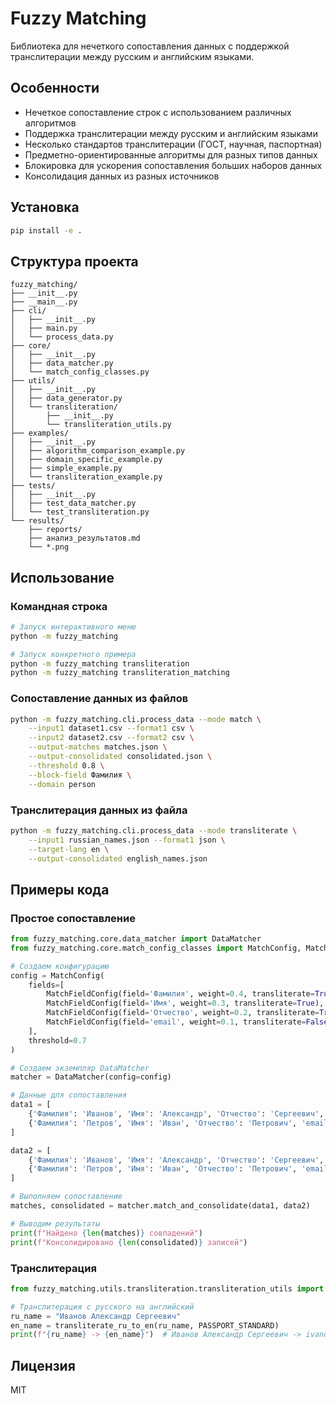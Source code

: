 # Fuzzy Matching

Библиотека для нечеткого сопоставления данных с поддержкой транслитерации между русским и английским языками.

## Особенности

- Нечеткое сопоставление строк с использованием различных алгоритмов
- Поддержка транслитерации между русским и английским языками
- Несколько стандартов транслитерации (ГОСТ, научная, паспортная)
- Предметно-ориентированные алгоритмы для разных типов данных
- Блокировка для ускорения сопоставления больших наборов данных
- Консолидация данных из разных источников

## Установка

```bash
pip install -e .
```

## Структура проекта

```
fuzzy_matching/
├── __init__.py
├── __main__.py
├── cli/
│   ├── __init__.py
│   ├── main.py
│   └── process_data.py
├── core/
│   ├── __init__.py
│   ├── data_matcher.py
│   └── match_config_classes.py
├── utils/
│   ├── __init__.py
│   ├── data_generator.py
│   └── transliteration/
│       ├── __init__.py
│       └── transliteration_utils.py
├── examples/
│   ├── __init__.py
│   ├── algorithm_comparison_example.py
│   ├── domain_specific_example.py
│   ├── simple_example.py
│   └── transliteration_example.py
├── tests/
│   ├── __init__.py
│   ├── test_data_matcher.py
│   └── test_transliteration.py
└── results/
    ├── reports/
    ├── анализ_результатов.md
    └── *.png
```

## Использование

### Командная строка

```bash
# Запуск интерактивного меню
python -m fuzzy_matching

# Запуск конкретного примера
python -m fuzzy_matching transliteration
python -m fuzzy_matching transliteration_matching
```

### Сопоставление данных из файлов

```bash
python -m fuzzy_matching.cli.process_data --mode match \
    --input1 dataset1.csv --format1 csv \
    --input2 dataset2.csv --format2 csv \
    --output-matches matches.json \
    --output-consolidated consolidated.json \
    --threshold 0.8 \
    --block-field Фамилия \
    --domain person
```

### Транслитерация данных из файла

```bash
python -m fuzzy_matching.cli.process_data --mode transliterate \
    --input1 russian_names.json --format1 json \
    --target-lang en \
    --output-consolidated english_names.json
```

## Примеры кода

### Простое сопоставление

```python
from fuzzy_matching.core.data_matcher import DataMatcher
from fuzzy_matching.core.match_config_classes import MatchConfig, MatchFieldConfig

# Создаем конфигурацию
config = MatchConfig(
    fields=[
        MatchFieldConfig(field='Фамилия', weight=0.4, transliterate=True),
        MatchFieldConfig(field='Имя', weight=0.3, transliterate=True),
        MatchFieldConfig(field='Отчество', weight=0.2, transliterate=True),
        MatchFieldConfig(field='email', weight=0.1, transliterate=False)
    ],
    threshold=0.7
)

# Создаем экземпляр DataMatcher
matcher = DataMatcher(config=config)

# Данные для сопоставления
data1 = [
    {'Фамилия': 'Иванов', 'Имя': 'Александр', 'Отчество': 'Сергеевич', 'email': 'ivanov@example.ru'},
    {'Фамилия': 'Петров', 'Имя': 'Иван', 'Отчество': 'Петрович', 'email': 'petrov@example.ru'}
]

data2 = [
    {'Фамилия': 'Иванов', 'Имя': 'Александр', 'Отчество': 'Сергеевич', 'email': 'ivanov@example.com'},
    {'Фамилия': 'Петров', 'Имя': 'Иван', 'Отчество': 'Петрович', 'email': 'petrov@example.com'}
]

# Выполняем сопоставление
matches, consolidated = matcher.match_and_consolidate(data1, data2)

# Выводим результаты
print(f"Найдено {len(matches)} совпадений")
print(f"Консолидировано {len(consolidated)} записей")
```

### Транслитерация

```python
from fuzzy_matching.utils.transliteration.transliteration_utils import transliterate_ru_to_en, PASSPORT_STANDARD

# Транслитерация с русского на английский
ru_name = "Иванов Александр Сергеевич"
en_name = transliterate_ru_to_en(ru_name, PASSPORT_STANDARD)
print(f"{ru_name} -> {en_name}")  # Иванов Александр Сергеевич -> ivanov aleksandr sergeevich
```

## Лицензия

MIT 